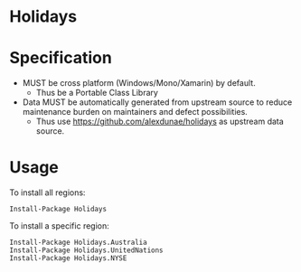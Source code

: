 # Holidays

# Specification
* MUST be cross platform (Windows/Mono/Xamarin) by default.
    * Thus be a Portable Class Library
* Data MUST be automatically generated from upstream source to reduce maintenance burden on maintainers and defect possibilities.
    * Thus use https://github.com/alexdunae/holidays as upstream data source.

# Usage

To install all regions:

    Install-Package Holidays

To install a specific region:

    Install-Package Holidays.Australia
    Install-Package Holidays.UnitedNations
    Install-Package Holidays.NYSE

